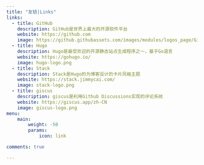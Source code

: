 ```yaml
---
title: "友链|Links"
links:
  - title: GitHub
    description: GitHub是世界上最大的开源软件平台
    website: https://github.com
    image: https://github.githubassets.com/images/modules/logos_page/GitHub-Mark.png
  - title: Hugo
    description: Hugo是最受欢迎的开源静态站点生成程序之一，基于Go语言
    website: https://gohugo.io/
    image: hugo-logo.png
  - title: Stack
    description: Stack是Hugo的为博客设计的卡片风格主题
    website: https://stack.jimmycai.com/
    image: stack-logo.png
  - title: giscus
    description: giscus是利用Github Discussions实现的评论系统
    website: https://giscus.app/zh-CN
    image: giscus-logo.png
menu:
    main: 
        weight: -50
        params:
            icon: link

comments: true

---
```

